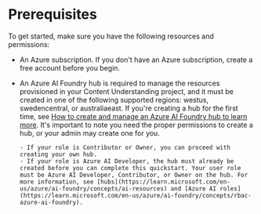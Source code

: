 # Prerequisites
To get started, make sure you have the following resources and permissions:

- An Azure subscription. If you don't have an Azure subscription, create a free account before you begin.
- An Azure AI Foundry hub is required to manage the resources provisioned in your Content Understanding project, and it must be created in one of the following supported regions: westus, swedencentral, or australiaeast. If you're creating a hub for the first time, see [How to create and manage an Azure AI Foundry hub to learn more](https://learn.microsoft.com/en-us/azure/ai-foundry/how-to/create-azure-ai-resource?tabs=portal). It's important to note you need the proper permissions to create a hub, or your admin may create one for you.
      
      - If your role is Contributor or Owner, you can proceed with creating your own hub.
      - If your role is Azure AI Developer, the hub must already be created before you can complete this quickstart. Your user role must be Azure AI Developer, Contributor, or Owner on the hub. For more information, see [hubs](https://learn.microsoft.com/en-us/azure/ai-foundry/concepts/ai-resources) and [Azure AI roles](https://learn.microsoft.com/en-us/azure/ai-foundry/concepts/rbac-azure-ai-foundry).